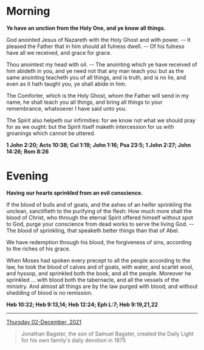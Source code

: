# Morning

**Ye have an unction from the Holy One, and ye know all things.**
 
God anointed Jesus of Nazareth with the Holy Ghost and with power. -- It pleased the Father that in him should all fulness dwell. -- Of his fulness have all we received, and grace for grace.
 
Thou anointest my head with oil. -- The anointing which ye have received of him abideth in you, and ye need not that any man teach you: but as the same anointing teacheth you of all things, and is truth, and is no lie, and even as it hath taught you, ye shall abide in him.
 
The Comforter, which is the Holy Ghost, whom the Father will send in my name, he shall teach you all things, and bring all things to your remembrance, whatsoever I have said unto you.
 
The Spirit also helpeth our infirmities: for we know not what we should pray for as we ought: but the Spirit itself maketh intercession for us with groanings which cannot be uttered.  

**1 John 2:20; Acts 10:38; Col 1:19; John 1:16; Psa 23:5; 1 John 2:27; John 14:26; Rom 8:26**

# Evening

**Having our hearts sprinkled from an evil conscience.**
 
If the blood of bulls and of goats, and the ashes of an heifer sprinkling the unclean, sanctifieth to the purifying of the flesh: How much more shall the blood of Christ, who through the eternal Spirit offered himself without spot to God, purge your conscience from dead works to serve the living God. -- The blood of sprinkling, that speaketh better things than that of Abel.
 
We have redemption through his blood, the forgiveness of sins, according to the riches of his grace.
 
When Moses had spoken every precept to all the people according to the law, he took the blood of calves and of goats, with water, and scarlet wool, and hyssop, and sprinkled both the book, and all the people. Moreover he sprinkled ... with blood both the tabernacle, and all the vessels of the ministry. And almost all things are by the law purged with blood; and without shedding of blood is no remission.  

**Heb 10:22; Heb 9:13,14; Heb 12:24; Eph L:7; Heb 9:19,21,22**

---

[Thursday 02-December, 2021](https://t.me/s/daily_light)

> Jonathan Bagster, the son of Samuel Bagster, created the Daily Light for his own family's daily devotion in 1875

